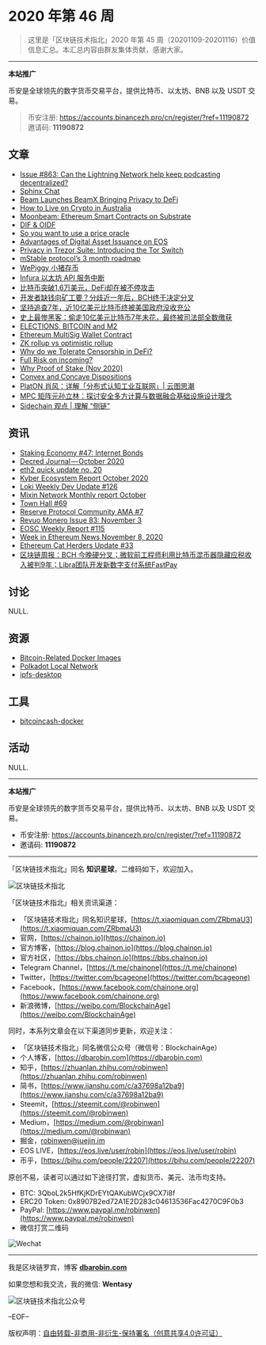 # 2020 年第 46 周

> 这里是「区块链技术指北」2020 年第 45 周（20201109-20201116）价值信息汇总。本汇总内容由群友集体贡献，感谢大家。

***

**本站推广**

币安是全球领先的数字货币交易平台，提供比特币、以太坊、BNB 以及 USDT 交易。

> 币安注册: https://accounts.binancezh.pro/cn/register/?ref=11190872
> 邀请码: **11190872**

## 文章

* [Issue #863: Can the Lightning Network help keep podcasting decentralized?](https://bbs.chainon.io/d/6773)
* [Sphinx Chat](https://bbs.chainon.io/d/6774)
* [Beam Launches BeamX Bringing Privacy to DeFi](https://bbs.chainon.io/d/6775)
* [How to Live on Crypto in Australia](https://bbs.chainon.io/d/6776)
* [Moonbeam: Ethereum Smart Contracts on Substrate](https://bbs.chainon.io/d/6777)
* [DIF & OIDF](https://bbs.chainon.io/d/6779)
* [So you want to use a price oracle](https://bbs.chainon.io/d/6788)
* [Advantages of Digital Asset Issuance on EOS](https://bbs.chainon.io/d/6789)
* [Privacy in Trezor Suite: Introducing the Tor Switch](https://bbs.chainon.io/d/6791)
* [mStable protocol’s 3 month roadmap](https://bbs.chainon.io/d/6794)
* [WePiggy 小猪存币](https://bbs.chainon.io/d/6795)
* [Infura 以太坊 API 服务中断](https://bbs.chainon.io/d/6796)
* [比特币突破1.6万美元，DeFi却在被不停攻击](https://bbs.chainon.io/d/6798)
* [开发者缺钱向矿工要？分歧近一年后，BCH终于决定分叉](https://bbs.chainon.io/d/6799)
* [坚持追查7年，近10亿美元比特币终被美国政府没收充公](https://bbs.chainon.io/d/6800)
* [史上最惨黑客：偷走10亿美元比特币7年未花，最终被司法部全数缴获](https://bbs.chainon.io/d/6801)
* [ELECTIONS, BITCOIN and M2](https://bbs.chainon.io/d/6802)
* [Ethereum MultiSig Wallet Contract](https://bbs.chainon.io/d/6803)
* [ZK rollup vs optimistic rollup](https://bbs.chainon.io/d/6808)
* [Why do we Tolerate Censorship in DeFi?](https://bbs.chainon.io/d/6809)
* [Full Risk on incoming?](https://bbs.chainon.io/d/6810)
* [Why Proof of Stake (Nov 2020)](https://bbs.chainon.io/d/6811)
* [Convex and Concave Dispositions](https://bbs.chainon.io/d/6812)
* [PlatON 肖风：详解「分布式认知工业互联网」| 云图思潮](https://bbs.chainon.io/d/6813)
* [MPC 矩阵元孙立林：探讨安全多方计算与数据融合基础设施设计理念](https://bbs.chainon.io/d/6814)
* [Sidechain 观点 | 理解 “侧链”](https://bbs.chainon.io/d/6815)

## 资讯

* [Staking Economy #47: Internet Bonds](https://bbs.chainon.io/d/6778)
* [Decred Journal — October 2020](https://bbs.chainon.io/d/6780)
* [eth2 quick update no. 20](https://bbs.chainon.io/d/6781)
* [Kyber Ecosystem Report October 2020](https://bbs.chainon.io/d/6782)
* [Loki Weekly Dev Update #126](https://bbs.chainon.io/d/6783)
* [Mixin Network Monthly report October](https://bbs.chainon.io/d/6784)
* [Town Hall #69](https://bbs.chainon.io/d/6785)
* [Reserve Protocol Community AMA #7](https://bbs.chainon.io/d/6786)
* [Revuo Monero Issue 83: November 3](https://bbs.chainon.io/d/6787)
* [EOSC Weekly Report #115](https://bbs.chainon.io/d/6790)
* [Week in Ethereum News November 8, 2020](https://bbs.chainon.io/d/6792)
* [Ethereum Cat Herders Update #33](https://bbs.chainon.io/d/6793)
* [区块链周报：BCH 今晚硬分叉；微软前工程师利用比特币混币器隐藏应税收入被判9年；Libra团队开发新数字支付系统FastPay](https://bbs.chainon.io/d/6797)

## 讨论

NULL.

## 资源

* [Bitcoin-Related Docker Images](https://bbs.chainon.io/d/6804)
* [Polkadot Local Network](https://bbs.chainon.io/d/6806)
* [ipfs-desktop](https://bbs.chainon.io/d/6807)

## 工具

* [bitcoincash-docker](https://bbs.chainon.io/d/6805)

## 活动

NULL.

***

**本站推广**

币安是全球领先的数字货币交易平台，提供比特币、以太坊、BNB 以及 USDT 交易。

* 币安注册: https://accounts.binancezh.pro/cn/register/?ref=11190872
* 邀请码: **11190872**

***

「区块链技术指北」同名 **知识星球**，二维码如下，欢迎加入。

![区块链技术指北](https://cdn.dbarobin.com/3YzonTR.png)

「区块链技术指北」相关资讯渠道：

* 「区块链技术指北」同名知识星球，[https://t.xiaomiquan.com/ZRbmaU3](https://t.xiaomiquan.com/ZRbmaU3)
* 官网，[https://chainon.io](https://chainon.io)
* 官方博客，[https://blog.chainon.io](https://blog.chainon.io)
* 官方社区，[https://bbs.chainon.io](https://bbs.chainon.io)
* Telegram Channel，[https://t.me/chainone](https://t.me/chainone)
* Twitter，[https://twitter.com/bcageone](https://twitter.com/bcageone)
* Facebook，[https://www.facebook.com/chainone.org](https://www.facebook.com/chainone.org)
* 新浪微博，[https://weibo.com/BlockchainAge](https://weibo.com/BlockchainAge)

同时，本系列文章会在以下渠道同步更新，欢迎关注：

* 「区块链技术指北」同名微信公众号（微信号：BlockchainAge）
* 个人博客，[https://dbarobin.com](https://dbarobin.com)
* 知乎，[https://zhuanlan.zhihu.com/robinwen](https://zhuanlan.zhihu.com/robinwen)
* 简书，[https://www.jianshu.com/c/a37698a12ba9](https://www.jianshu.com/c/a37698a12ba9)
* Steemit，[https://steemit.com/@robinwen](https://steemit.com/@robinwen)
* Medium，[https://medium.com/@robinwan](https://medium.com/@robinwan)
* 掘金，[robinwen@juejin.im](https://juejin.im/user/5673ccae60b2260ee435f89a/posts)
* EOS LIVE，[https://eos.live/user/robin](https://eos.live/user/robin)
* 币乎，[https://bihu.com/people/22207](https://bihu.com/people/22207)

原创不易，读者可以通过如下途径打赏，虚拟货币、美元、法币均支持。

* BTC: 3QboL2k5HfKjKDrEYtQAKubWCjx9CX7i8f
* ERC20 Token: 0x8907B2ed72A1E2D283c04613536Fac4270C9F0b3
* PayPal: [https://www.paypal.me/robinwen](https://www.paypal.me/robinwen)
* 微信打赏二维码

![Wechat](https://cdn.dbarobin.com/SzoNl5b.jpg)

***

我是区块链罗宾，博客 **[dbarobin.com](https://dbarobin.com/)**

如果您想和我交流，我的微信: **Wentasy**

![区块链技术指北公众号](https://cdn.dbarobin.com/w0wignb.png)

–EOF–

版权声明：[自由转载-非商用-非衍生-保持署名（创意共享4.0许可证）](http://creativecommons.org/licenses/by-nc-nd/4.0/deed.zh)